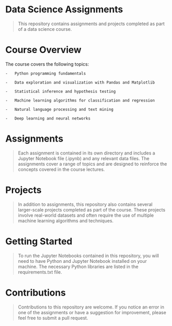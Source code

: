 # Data Science Assignments
> This repository contains assignments and projects completed as part of a data science course.

# Course Overview
  The course covers the following topics:
  
    -	Python programming fundamentals
    
    -	Data exploration and visualization with Pandas and Matplotlib
    
    -	Statistical inference and hypothesis testing
    
    -	Machine learning algorithms for classification and regression
    
    -	Natural language processing and text mining
    
    -	Deep learning and neural networks

# Assignments
 > Each assignment is contained in its own directory and includes a Jupyter Notebook file (.ipynb) and any relevant data files. The assignments cover a range of topics and are designed to reinforce the concepts covered in the course lectures.

# Projects
> In addition to assignments, this repository also contains several larger-scale projects completed as part of the course. These projects involve real-world datasets and often require the use of multiple machine learning algorithms and techniques.

# Getting Started
>  To run the Jupyter Notebooks contained in this repository, you will need to have Python and Jupyter Notebook installed on your machine. The necessary Python libraries are listed in the requirements.txt file.

# Contributions
> Contributions to this repository are welcome. If you notice an error in one of the assignments or have a suggestion for improvement, please feel free to submit a pull request.

